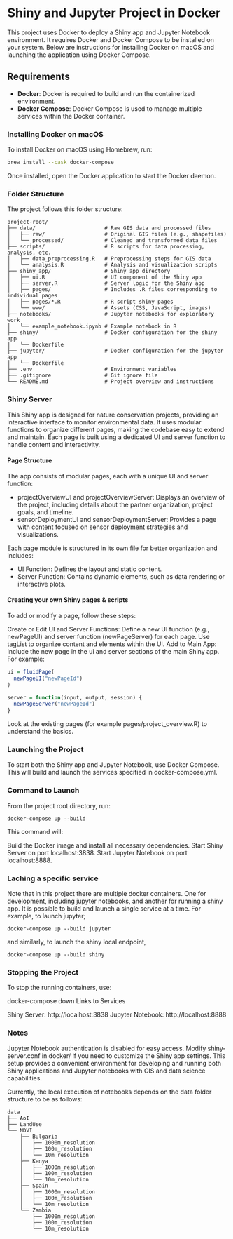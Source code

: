 # Shiny and Jupyter Project in Docker

This project uses Docker to deploy a Shiny app and Jupyter Notebook environment. It requires Docker and Docker Compose to be installed on your system. Below are instructions for installing Docker on macOS and launching the application using Docker Compose.

## Requirements

- **Docker**: Docker is required to build and run the containerized environment.
- **Docker Compose**: Docker Compose is used to manage multiple services within the Docker container.

### Installing Docker on macOS

To install Docker on macOS using Homebrew, run:

```bash
brew install --cask docker-compose
```

Once installed, open the Docker application to start the Docker daemon.

### Folder Structure

The project follows this folder structure:



```
project-root/
├── data/                      # Raw GIS data and processed files
│   ├── raw/                   # Original GIS files (e.g., shapefiles)
│   └── processed/             # Cleaned and transformed data files
├── scripts/                   # R scripts for data processing, analysis, etc.
│   ├── data_preprocessing.R   # Preprocessing steps for GIS data
│   └── analysis.R             # Analysis and visualization scripts
├── shiny_app/                 # Shiny app directory
│   ├── ui.R                   # UI component of the Shiny app
│   ├── server.R               # Server logic for the Shiny app
│   ├── pages/                 # Includes .R files corresponding to individual pages 
│   ├── pages/*.R              # R script shiny pages 
│   └── www/                   # Assets (CSS, JavaScript, images)
├── notebooks/                 # Jupyter notebooks for exploratory work
│   └── example_notebook.ipynb # Example notebook in R
├── shiny/                     # Docker configuration for the shiny app
│   └── Dockerfile
├── jupyter/                   # Docker configuration for the jupyter app
│   └── Dockerfile
├── .env                       # Environment variables
├── .gitignore                 # Git ignore file
└── README.md                  # Project overview and instructions
```

### Shiny Server

This Shiny app is designed for nature conservation projects, providing an interactive interface to monitor environmental data. It uses modular functions to organize different pages, making the codebase easy to extend and maintain. Each page is built using a dedicated UI and server function to handle content and interactivity.

#### Page Structure
The app consists of modular pages, each with a unique UI and server function:

* projectOverviewUI and projectOverviewServer: Displays an overview of the project, including details about the partner organization, project goals, and timeline.
* sensorDeploymentUI and sensorDeploymentServer: Provides a page with content focused on sensor deployment strategies and visualizations.

Each page module is structured in its own file for better organization and includes:

* UI Function: Defines the layout and static content.
* Server Function: Contains dynamic elements, such as data rendering or interactive plots.

#### Creating your own Shiny pages & scripts

To add or modify a page, follow these steps:

Create or Edit UI and Server Functions: Define a new UI function (e.g., newPageUI) and server function (newPageServer) for each page. Use tagList to organize content and elements within the UI.
Add to Main App: Include the new page in the ui and server sections of the main Shiny app. For example:

```r 
ui = fluidPage(
  newPageUI("newPageId")
)

server = function(input, output, session) {
  newPageServer("newPageId")
}
```

Look at the existing pages (for example pages/project_overview.R) to understand the basics.

### Launching the Project

To start both the Shiny app and Jupyter Notebook, use Docker Compose. This will build and launch the services specified in docker-compose.yml.

### Command to Launch
From the project root directory, run:

```
docker-compose up --build
```

This command will:

Build the Docker image and install all necessary dependencies.
Start Shiny Server on port localhost:3838.
Start Jupyter Notebook on port localhost:8888.

### Laching a specific service

Note that in this project there are multiple docker containers. One for development, including jupyter notebooks, and another for running a shiny app. It is possible to build and launch a single service at a time. For example, to launch jupyter;

```
docker-compose up --build jupyter
```

and similarly, to launch the shiny local endpoint,

```
docker-compose up --build shiny
```

### Stopping the Project
To stop the running containers, use:

docker-compose down
Links to Services

Shiny Server: http://localhost:3838
Jupyter Notebook: http://localhost:8888

### Notes

Jupyter Notebook authentication is disabled for easy access.
Modify shiny-server.conf in docker/ if you need to customize the Shiny app settings.
This setup provides a convenient environment for developing and running both Shiny applications and Jupyter notebooks with GIS and data science capabilities.

Currently, the local execution of notebooks depends on the data folder structure to be as follows:

```
data
├── AoI
├── LandUse
└── NDVI
    ├── Bulgaria
    │   ├── 1000m_resolution
    │   ├── 100m_resolution
    │   └── 10m_resolution
    ├── Kenya
    │   ├── 1000m_resolution
    │   ├── 100m_resolution
    │   └── 10m_resolution
    ├── Spain
    │   ├── 1000m_resolution
    │   ├── 100m_resolution
    │   └── 10m_resolution
    └── Zambia
        ├── 1000m_resolution
        ├── 100m_resolution
        └── 10m_resolution
```


